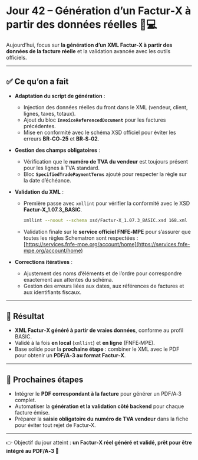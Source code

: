 # Jour 42 – Génération d’un Factur‑X à partir des données réelles 📝💻

Aujourd’hui, focus sur **la génération d’un XML Factur‑X à partir des données de la facture réelle** et la validation avancée avec les outils officiels.

---

## ✅ Ce qu’on a fait

- **Adaptation du script de génération** :  
  - Injection des données réelles du front dans le XML (vendeur, client, lignes, taxes, totaux).  
  - Ajout du bloc **`InvoiceReferencedDocument`** pour les factures précédentes.  
  - Mise en conformité avec le schéma XSD officiel pour éviter les erreurs **BR‑CO‑25** et **BR‑S‑02**.

- **Gestion des champs obligatoires** :  
  - Vérification que le **numéro de TVA du vendeur** est toujours présent pour les lignes à TVA standard.  
  - Bloc **`SpecifiedTradePaymentTerms`** ajouté pour respecter la règle sur la date d’échéance.

- **Validation du XML** :  
  - Première passe avec `xmllint` pour vérifier la conformité avec le XSD **Factur-X_1.07.3_BASIC**.  
    ```bash
    xmllint --noout --schema xsd/Factur-X_1.07.3_BASIC.xsd 168.xml
    ```
  - Validation finale sur le **service officiel FNFE‑MPE** pour s’assurer que toutes les règles Schematron sont respectées :  
    [https://services.fnfe-mpe.org/account/home](https://services.fnfe-mpe.org/account/home)

- **Corrections itératives** :  
  - Ajustement des noms d’éléments et de l’ordre pour correspondre exactement aux attentes du schéma.  
  - Gestion des erreurs liées aux dates, aux références de factures et aux identifiants fiscaux.

---

## 💪 Résultat

- **XML Factur‑X généré à partir de vraies données**, conforme au profil BASIC.  
- Validé à la fois **en local** (`xmllint`) et **en ligne** (FNFE‑MPE).  
- Base solide pour la **prochaine étape** : combiner le XML avec le PDF pour obtenir un **PDF/A‑3 au format Factur‑X**.

---

## 📌 Prochaines étapes

- Intégrer le **PDF correspondant à la facture** pour générer un PDF/A‑3 complet.  
- Automatiser la **génération et la validation côté backend** pour chaque facture émise.  
- Préparer la **saisie obligatoire du numéro de TVA vendeur** dans la fiche pour éviter tout rejet de Factur‑X.

---

👉 Objectif du jour atteint : **un Factur‑X réel généré et validé, prêt pour être intégré au PDF/A‑3 🚀**
